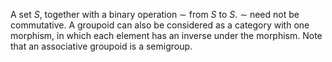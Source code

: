 A set $S$, together with a binary operation $\sim$ from $S$ to $S$.
$\sim$ need not be commutative. A groupoid can also be considered as a
category with one morphism, in which each element has an inverse under
the morphism. Note that an associative groupoid is a semigroup.
